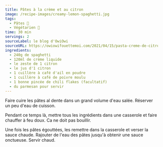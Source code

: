 ```yaml
---
title: Pâtes à la crème et au citron
image: /recipe-images/creamy-lemon-spaghetti.jpg
tags:
  - Pâtes 🍝
  - Végétarien 🌿
time: 30 min
servings: 2
sourceLabel: le blog d'OwiOwi
sourceURL: https://owiowifouettemoi.com/2021/04/15/pasta-creme-de-citron/
ingredients:
  - 240g de spaghetti
  - 120ml de crème liquide
  - le zeste de 1 citron
  - le jus d'1 citron
  - 1 cuillère à café d'ail en poudre
  - 1 cuillère à café de poivre moulu
  - 1 bonne pincée de chili flakes (facultatif)
  - du parmesan pour servir
---
```

Faire cuire les pâtes al dente dans un grand volume d'eau salée. Réserver un peu d'eau de cuisson.

Pendant ce temps là, mettre tous les ingrédients dans une casserole et faire chauffer à feu doux. Ca ne doit pas bouillir.

Une fois les pâtes égouttées, les remettre dans la casserole et verser la sauce chaude. Rajouter de l'eau des pâtes jusqu'à obtenir une sauce onctueuse. Servir chaud.